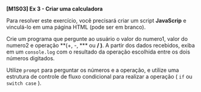 **[M1S03] Ex 3 - Criar uma calculadora**

Para resolver este exercício, você precisará criar um script **JavaScrip** e vinculá-lo em uma página HTML (pode ser em branco).

Crie um programa que pergunte ao usuário o valor do numero1, valor do numero2 e operação **(+, -, *** ou **/ )**. A partir dos dados recebidos, exiba em um `console.log` com o resultado da operação escolhida entre os dois números digitados.

Utilize `prompt` para perguntar os números e a operação, e utilize uma estrutura de controle de fluxo condicional para realizar a operação ( `if` ou `switch case` ).
